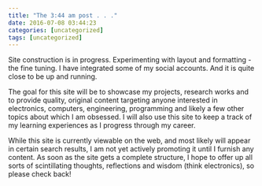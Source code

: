 ```yaml
---
title: "The 3:44 am post . . ."
date: 2016-07-08 03:44:23
categories: [uncategorized]
tags: [uncategorized]
---
```

Site construction is in progress. Experimenting with layout and formatting - the fine tuning. I have integrated some of my social accounts. And it is quite close to be up and running.

The goal for this site will be to showcase my projects, research works and to provide quality, original content targeting anyone interested in electronics, computers, engineering, programming and likely a few other topics about which I am obsessed. I will also use this site to keep a track of my learning experiences as I progress through my career.

While this site is currently viewable on the web, and most likely will appear in certain search results, I am not yet actively promoting it until I furnish any content. As soon as the site gets a complete structure, I hope to offer up all sorts of scintillating thoughts, reflections and wisdom (think electronics), so please check back!
